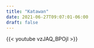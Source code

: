 ```yaml
---
title: "Katawan"
date: 2021-06-27T09:07:01-06:00
draft: false
---
```



{{< youtube vzJAQ_BPOjI >}}
